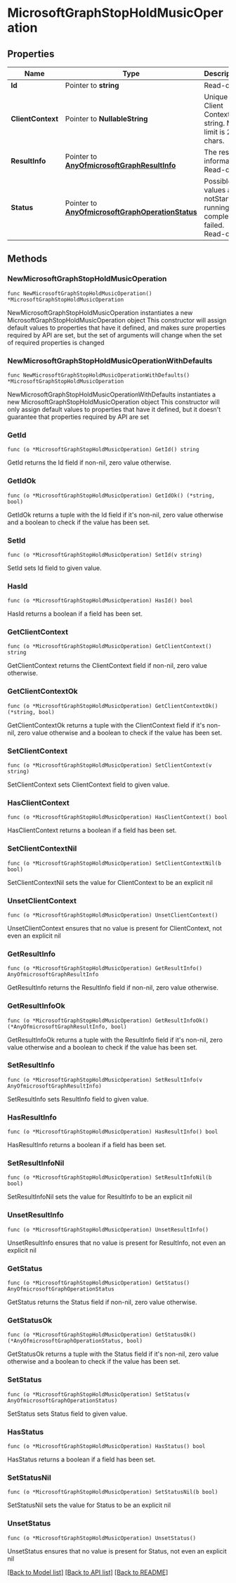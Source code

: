 # MicrosoftGraphStopHoldMusicOperation

## Properties

Name | Type | Description | Notes
------------ | ------------- | ------------- | -------------
**Id** | Pointer to **string** | Read-only. | [optional] 
**ClientContext** | Pointer to **NullableString** | Unique Client Context string. Max limit is 256 chars. | [optional] 
**ResultInfo** | Pointer to [**AnyOfmicrosoftGraphResultInfo**](anyOf&lt;microsoft.graph.resultInfo&gt;.md) | The result information. Read-only. | [optional] 
**Status** | Pointer to [**AnyOfmicrosoftGraphOperationStatus**](anyOf&lt;microsoft.graph.operationStatus&gt;.md) | Possible values are: notStarted, running, completed, failed. Read-only. | [optional] 

## Methods

### NewMicrosoftGraphStopHoldMusicOperation

`func NewMicrosoftGraphStopHoldMusicOperation() *MicrosoftGraphStopHoldMusicOperation`

NewMicrosoftGraphStopHoldMusicOperation instantiates a new MicrosoftGraphStopHoldMusicOperation object
This constructor will assign default values to properties that have it defined,
and makes sure properties required by API are set, but the set of arguments
will change when the set of required properties is changed

### NewMicrosoftGraphStopHoldMusicOperationWithDefaults

`func NewMicrosoftGraphStopHoldMusicOperationWithDefaults() *MicrosoftGraphStopHoldMusicOperation`

NewMicrosoftGraphStopHoldMusicOperationWithDefaults instantiates a new MicrosoftGraphStopHoldMusicOperation object
This constructor will only assign default values to properties that have it defined,
but it doesn't guarantee that properties required by API are set

### GetId

`func (o *MicrosoftGraphStopHoldMusicOperation) GetId() string`

GetId returns the Id field if non-nil, zero value otherwise.

### GetIdOk

`func (o *MicrosoftGraphStopHoldMusicOperation) GetIdOk() (*string, bool)`

GetIdOk returns a tuple with the Id field if it's non-nil, zero value otherwise
and a boolean to check if the value has been set.

### SetId

`func (o *MicrosoftGraphStopHoldMusicOperation) SetId(v string)`

SetId sets Id field to given value.

### HasId

`func (o *MicrosoftGraphStopHoldMusicOperation) HasId() bool`

HasId returns a boolean if a field has been set.

### GetClientContext

`func (o *MicrosoftGraphStopHoldMusicOperation) GetClientContext() string`

GetClientContext returns the ClientContext field if non-nil, zero value otherwise.

### GetClientContextOk

`func (o *MicrosoftGraphStopHoldMusicOperation) GetClientContextOk() (*string, bool)`

GetClientContextOk returns a tuple with the ClientContext field if it's non-nil, zero value otherwise
and a boolean to check if the value has been set.

### SetClientContext

`func (o *MicrosoftGraphStopHoldMusicOperation) SetClientContext(v string)`

SetClientContext sets ClientContext field to given value.

### HasClientContext

`func (o *MicrosoftGraphStopHoldMusicOperation) HasClientContext() bool`

HasClientContext returns a boolean if a field has been set.

### SetClientContextNil

`func (o *MicrosoftGraphStopHoldMusicOperation) SetClientContextNil(b bool)`

 SetClientContextNil sets the value for ClientContext to be an explicit nil

### UnsetClientContext
`func (o *MicrosoftGraphStopHoldMusicOperation) UnsetClientContext()`

UnsetClientContext ensures that no value is present for ClientContext, not even an explicit nil
### GetResultInfo

`func (o *MicrosoftGraphStopHoldMusicOperation) GetResultInfo() AnyOfmicrosoftGraphResultInfo`

GetResultInfo returns the ResultInfo field if non-nil, zero value otherwise.

### GetResultInfoOk

`func (o *MicrosoftGraphStopHoldMusicOperation) GetResultInfoOk() (*AnyOfmicrosoftGraphResultInfo, bool)`

GetResultInfoOk returns a tuple with the ResultInfo field if it's non-nil, zero value otherwise
and a boolean to check if the value has been set.

### SetResultInfo

`func (o *MicrosoftGraphStopHoldMusicOperation) SetResultInfo(v AnyOfmicrosoftGraphResultInfo)`

SetResultInfo sets ResultInfo field to given value.

### HasResultInfo

`func (o *MicrosoftGraphStopHoldMusicOperation) HasResultInfo() bool`

HasResultInfo returns a boolean if a field has been set.

### SetResultInfoNil

`func (o *MicrosoftGraphStopHoldMusicOperation) SetResultInfoNil(b bool)`

 SetResultInfoNil sets the value for ResultInfo to be an explicit nil

### UnsetResultInfo
`func (o *MicrosoftGraphStopHoldMusicOperation) UnsetResultInfo()`

UnsetResultInfo ensures that no value is present for ResultInfo, not even an explicit nil
### GetStatus

`func (o *MicrosoftGraphStopHoldMusicOperation) GetStatus() AnyOfmicrosoftGraphOperationStatus`

GetStatus returns the Status field if non-nil, zero value otherwise.

### GetStatusOk

`func (o *MicrosoftGraphStopHoldMusicOperation) GetStatusOk() (*AnyOfmicrosoftGraphOperationStatus, bool)`

GetStatusOk returns a tuple with the Status field if it's non-nil, zero value otherwise
and a boolean to check if the value has been set.

### SetStatus

`func (o *MicrosoftGraphStopHoldMusicOperation) SetStatus(v AnyOfmicrosoftGraphOperationStatus)`

SetStatus sets Status field to given value.

### HasStatus

`func (o *MicrosoftGraphStopHoldMusicOperation) HasStatus() bool`

HasStatus returns a boolean if a field has been set.

### SetStatusNil

`func (o *MicrosoftGraphStopHoldMusicOperation) SetStatusNil(b bool)`

 SetStatusNil sets the value for Status to be an explicit nil

### UnsetStatus
`func (o *MicrosoftGraphStopHoldMusicOperation) UnsetStatus()`

UnsetStatus ensures that no value is present for Status, not even an explicit nil

[[Back to Model list]](../README.md#documentation-for-models) [[Back to API list]](../README.md#documentation-for-api-endpoints) [[Back to README]](../README.md)


